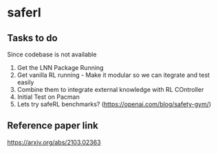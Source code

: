 # saferl

## Tasks to do
Since codebase is not available

1. Get the LNN Package Running
2. Get vanilla RL running - Make it modular so we can itegrate and test easily
3. Combine them to integrate external knowledge with RL COntroller
4. Initial Test on Pacman
5. Lets try safeRL benchmarks? (https://openai.com/blog/safety-gym/)

## Reference paper link
https://arxiv.org/abs/2103.02363